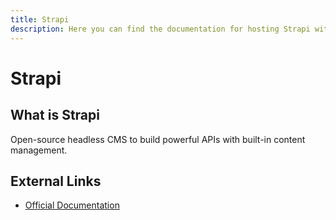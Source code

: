 ```yaml
---
title: Strapi
description: Here you can find the documentation for hosting Strapi with Coolify.
---
```


# Strapi

## What is Strapi

Open-source headless CMS to build powerful APIs with built-in content management.

## External Links

- [Official Documentation](https://docs.strapi.io/?utm_source=coolify.io)
